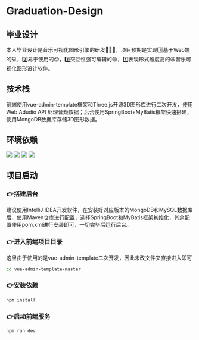 # Graduation-Design
## 毕业设计

本人毕业设计是音乐可视化图形引擎的研发:tada::tada::tada:，项目预期是实现:one:基于Web端的:computer:，:two:易于使用的:wink:，:three:交互性强可编辑的:smile:，:four:表现形式维度高的:laughing:音乐可视化图形设计软件。

## 技术栈

前端使用vue-admin-template框架和Three.js开源3D图形库进行二次开发，使用Web Adudio API 处理音频数据；后台使用SpringBoot+MyBatis框架快速搭建，使用MongoDB数据库存储3D图形数据。

## 环境依赖
![](https://img.shields.io/badge/npm-16.15.0-green)     ![](https://img.shields.io/badge/JDK-1.8-yellow)     ![](https://img.shields.io/badge/MongoDB-5.0.8-brightgreen)  ![](https://img.shields.io/badge/MySQL-8.0.22-blue)

## 项目启动
### :point_right:搭建后台
建议使用IntelliJ IDEA开发软件，在安装好对应版本的MongoDB和MySQL数据库后，使用Maven仓库进行配置，选择SpringBoot和MyBatis框架初始化，其余配置使用pom.xml进行安装即可，一切完毕后运行后台。
### :point_right:进入前端项目目录
这里由于使用的是vue-admin-template二次开发，因此未改文件夹直接进入即可
```bash
cd vue-admin-template-master
```
### :point_right:安装依赖
```bash
npm install
```
### :point_right:启动前端服务
```bash
npm run dev
```
